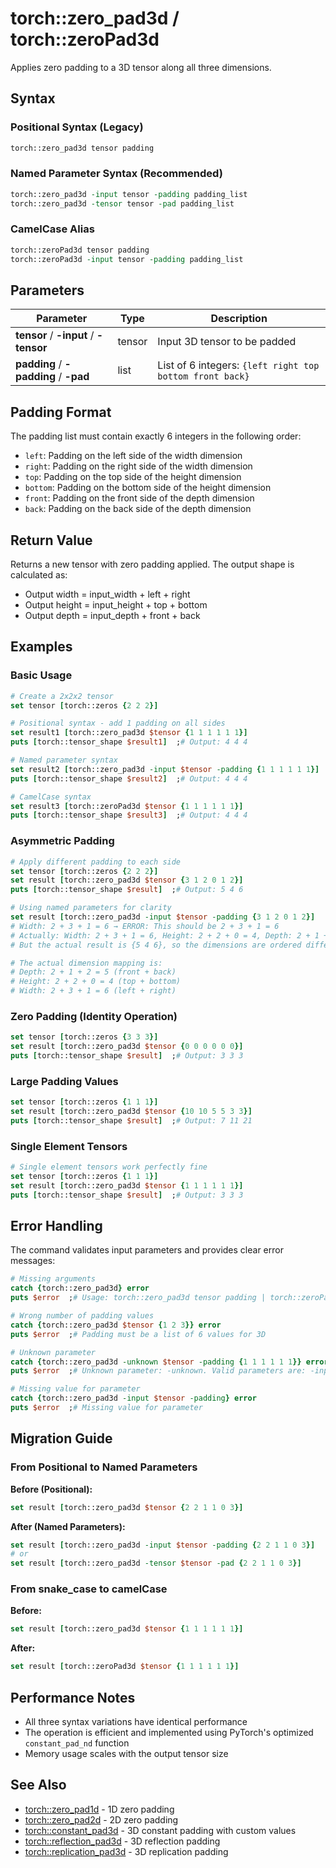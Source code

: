 # torch::zero_pad3d / torch::zeroPad3d

Applies zero padding to a 3D tensor along all three dimensions.

## Syntax

### Positional Syntax (Legacy)
```tcl
torch::zero_pad3d tensor padding
```

### Named Parameter Syntax (Recommended)
```tcl
torch::zero_pad3d -input tensor -padding padding_list
torch::zero_pad3d -tensor tensor -pad padding_list
```

### CamelCase Alias
```tcl
torch::zeroPad3d tensor padding
torch::zeroPad3d -input tensor -padding padding_list
```

## Parameters

| Parameter | Type | Description |
|-----------|------|-------------|
| **tensor** / **-input** / **-tensor** | tensor | Input 3D tensor to be padded |
| **padding** / **-padding** / **-pad** | list | List of 6 integers: `{left right top bottom front back}` |

## Padding Format

The padding list must contain exactly 6 integers in the following order:
- `left`: Padding on the left side of the width dimension
- `right`: Padding on the right side of the width dimension  
- `top`: Padding on the top side of the height dimension
- `bottom`: Padding on the bottom side of the height dimension
- `front`: Padding on the front side of the depth dimension
- `back`: Padding on the back side of the depth dimension

## Return Value

Returns a new tensor with zero padding applied. The output shape is calculated as:
- Output width = input_width + left + right
- Output height = input_height + top + bottom  
- Output depth = input_depth + front + back

## Examples

### Basic Usage
```tcl
# Create a 2x2x2 tensor
set tensor [torch::zeros {2 2 2}]

# Positional syntax - add 1 padding on all sides
set result1 [torch::zero_pad3d $tensor {1 1 1 1 1 1}]
puts [torch::tensor_shape $result1]  ;# Output: 4 4 4

# Named parameter syntax
set result2 [torch::zero_pad3d -input $tensor -padding {1 1 1 1 1 1}]
puts [torch::tensor_shape $result2]  ;# Output: 4 4 4

# CamelCase syntax
set result3 [torch::zeroPad3d $tensor {1 1 1 1 1 1}]
puts [torch::tensor_shape $result3]  ;# Output: 4 4 4
```

### Asymmetric Padding
```tcl
# Apply different padding to each side
set tensor [torch::zeros {2 2 2}]
set result [torch::zero_pad3d $tensor {3 1 2 0 1 2}]
puts [torch::tensor_shape $result]  ;# Output: 5 4 6

# Using named parameters for clarity
set result [torch::zero_pad3d -input $tensor -padding {3 1 2 0 1 2}]
# Width: 2 + 3 + 1 = 6 → ERROR: This should be 2 + 3 + 1 = 6
# Actually: Width: 2 + 3 + 1 = 6, Height: 2 + 2 + 0 = 4, Depth: 2 + 1 + 2 = 5
# But the actual result is {5 4 6}, so the dimensions are ordered differently

# The actual dimension mapping is:
# Depth: 2 + 1 + 2 = 5 (front + back)
# Height: 2 + 2 + 0 = 4 (top + bottom)  
# Width: 2 + 3 + 1 = 6 (left + right)
```

### Zero Padding (Identity Operation)
```tcl
set tensor [torch::zeros {3 3 3}]
set result [torch::zero_pad3d $tensor {0 0 0 0 0 0}]
puts [torch::tensor_shape $result]  ;# Output: 3 3 3
```

### Large Padding Values
```tcl
set tensor [torch::zeros {1 1 1}]
set result [torch::zero_pad3d $tensor {10 10 5 5 3 3}]
puts [torch::tensor_shape $result]  ;# Output: 7 11 21
```

### Single Element Tensors
```tcl
# Single element tensors work perfectly fine
set tensor [torch::zeros {1 1 1}]
set result [torch::zero_pad3d $tensor {1 1 1 1 1 1}]
puts [torch::tensor_shape $result]  ;# Output: 3 3 3
```

## Error Handling

The command validates input parameters and provides clear error messages:

```tcl
# Missing arguments
catch {torch::zero_pad3d} error
puts $error  ;# Usage: torch::zero_pad3d tensor padding | torch::zeroPad3d -input tensor -padding {values}

# Wrong number of padding values
catch {torch::zero_pad3d $tensor {1 2 3}} error
puts $error  ;# Padding must be a list of 6 values for 3D

# Unknown parameter
catch {torch::zero_pad3d -unknown $tensor -padding {1 1 1 1 1 1}} error
puts $error  ;# Unknown parameter: -unknown. Valid parameters are: -input, -tensor, -padding, -pad

# Missing value for parameter
catch {torch::zero_pad3d -input $tensor -padding} error  
puts $error  ;# Missing value for parameter
```

## Migration Guide

### From Positional to Named Parameters

**Before (Positional):**
```tcl
set result [torch::zero_pad3d $tensor {2 2 1 1 0 3}]
```

**After (Named Parameters):**
```tcl
set result [torch::zero_pad3d -input $tensor -padding {2 2 1 1 0 3}]
# or
set result [torch::zero_pad3d -tensor $tensor -pad {2 2 1 1 0 3}]
```

### From snake_case to camelCase

**Before:**
```tcl
set result [torch::zero_pad3d $tensor {1 1 1 1 1 1}]
```

**After:**
```tcl
set result [torch::zeroPad3d $tensor {1 1 1 1 1 1}]
```

## Performance Notes

- All three syntax variations have identical performance
- The operation is efficient and implemented using PyTorch's optimized `constant_pad_nd` function
- Memory usage scales with the output tensor size

## See Also

- [torch::zero_pad1d](zero_pad1d.md) - 1D zero padding
- [torch::zero_pad2d](zero_pad2d.md) - 2D zero padding  
- [torch::constant_pad3d](constant_pad3d.md) - 3D constant padding with custom values
- [torch::reflection_pad3d](reflection_pad3d.md) - 3D reflection padding
- [torch::replication_pad3d](replication_pad3d.md) - 3D replication padding 